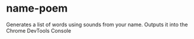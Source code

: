 # name-poem
Generates a list of words using sounds from your name. Outputs it into the Chrome DevTools Console
